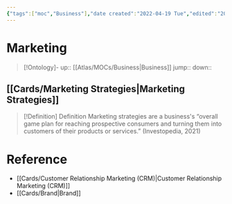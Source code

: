 ```yaml
---
{"tags":["moc","Business"],"date created":"2022-04-19 Tue","edited":"2023-04-06 Thu","dg-publish":true,"permalink":"/cards/marketing/","dgPassFrontmatter":true}
---
```


# Marketing

> [!Ontology]-
> up:: [[Atlas/MOCs/Business\|Business]]
> jump::
> down:: 

## [[Cards/Marketing Strategies\|Marketing Strategies]]


<div class="transclusion internal-embed is-loaded"><div class="markdown-embed">



> [!Definition] Definition
> Marketing strategies are a business's “overall game plan for reaching prospective consumers and turning them into customers of their products or services.” (Investopedia, 2021)

</div></div>


# Reference

- [[Cards/Customer Relationship Marketing (CRM)\|Customer Relationship Marketing (CRM)]]
- [[Cards/Brand\|Brand]]